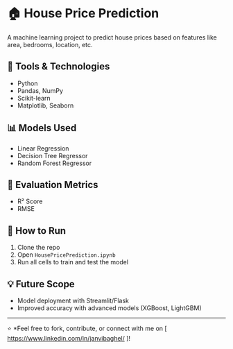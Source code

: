 # 🏠 House Price Prediction

A machine learning project to predict house prices based on features like area, bedrooms, location, etc.

## 🔧 Tools & Technologies
- Python
- Pandas, NumPy
- Scikit-learn
- Matplotlib, Seaborn

## 📊 Models Used
- Linear Regression
- Decision Tree Regressor
- Random Forest Regressor

## 🧪 Evaluation Metrics
- R² Score
- RMSE

## 🚀 How to Run
1. Clone the repo  
2. Open `HousePricePrediction.ipynb`  
3. Run all cells to train and test the model

## 💡 Future Scope
- Model deployment with Streamlit/Flask  
- Improved accuracy with advanced models (XGBoost, LightGBM)

---

⭐ *Feel free to fork, contribute, or connect with me on [ https://www.linkedin.com/in/janvibaghel/ ]!

